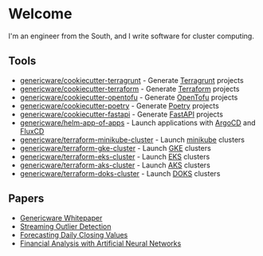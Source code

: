 # Welcome

I'm an engineer from the South, and I write software for cluster computing. 

## Tools

* [genericware/cookiecutter-terragrunt](https://github.com/genericware/cookiecutter-terragrunt) - Generate [Terragrunt](https://github.com/gruntwork-io/terragrunt) projects
* [genericware/cookiecutter-terraform](https://github.com/genericware/cookiecutter-terraform) - Generate [Terraform](https://github.com/hashicorp/terraform) projects
* [genericware/cookiecutter-opentofu](https://github.com/gruntwork-io/cookiecutter-opentofu) - Generate [OpenTofu](https://github.com/opentofu/opentofu) projects
* [genericware/cookiecutter-poetry](https://github.com/genericware/cookiecutter-poetry) - Generate [Poetry](https://github.com/python-poetry/poetry) projects
* [genericware/cookiecutter-fastapi](https://github.com/genericware/cookiecutter-fastapi) - Generate [FastAPI](https://github.com/tiangolo/fastapi) projects
* [genericware/helm-app-of-apps](https://github.com/genericware/helm-app-of-apps) - Launch applications with [ArgoCD](https://github.com/argoproj/argo-cd) and [FluxCD](https://github.com/fluxcd/flux2)
* [genericware/terraform-minikube-cluster](https://github.com/genericware/terraform-gke-cluster) - Launch [minikube](https://github.com/kubernetes/minikube) clusters
* [genericware/terraform-gke-cluster](https://github.com/genericware/terraform-gke-cluster) - Launch [GKE](https://cloud.google.com/kubernetes-engine/) clusters
* [genericware/terraform-eks-cluster](https://github.com/genericware/terraform-eks-cluster) - Launch [EKS](https://aws.amazon.com/eks/) clusters
* [genericware/terraform-aks-cluster](https://github.com/genericware/terraform-aks-cluster) - Launch [AKS](https://learn.microsoft.com/en-us/azure/aks/) clusters
* [genericware/terraform-doks-cluster](https://github.com/genericware/terraform-doks-cluster) - Launch [DOKS](https://docs.digitalocean.com/products/kubernetes/) clusters

## Papers

* [Genericware Whitepaper](https://github.com/genericware/whitepaper)
* [Streaming Outlier Detection](https://github.com/caerulescens/sod)
* [Forecasting Daily Closing Values](https://github.com/caerulescens/forecasting-daily-closing-values)
* [Financial Analysis with Artificial Neural Networks](https://github.com/caerulescens/financial-analysis-with-artificial-neural-networks)
